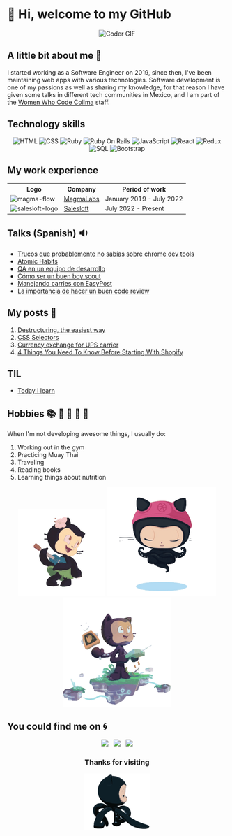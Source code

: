 # 👋 Hi, welcome to my GitHub

<p align="center">
  <img src="https://res.cloudinary.com/practicaldev/image/fetch/s--2bZIjPGC--/c_limit%2Cf_auto%2Cfl_progressive%2Cq_66%2Cw_880/https://dev-to-uploads.s3.amazonaws.com/i/d4tvukbt5mra37cvwklk.gif" alt="Coder GIF" width="500">
</p>

## A little bit about me 💫
I started working as a Software Engineer on 2019, since then, I've been maintaining
web apps with various technologies. Software development is one of my passions as
well as sharing my knowledge, for that reason I have given some talks in different
tech communities in Mexico, and I am part of the [Women Who Code Colima](https://www.womenwhocode.com/colima) staff.

<h2>Technology skills</h2>
<p align="center">
  <span align="center" class="d-flex">
    <img title="HTML" alt="HTML" height=40 src="https://www.w3.org/html/logo/downloads/HTML5_Badge_256.png">
    <img title="CSS" alt="CSS" height=40
      src="https://www.kindpng.com/picc/m/464-4640184_css3-png-download-css-icon-transparent-png.png">
    <img title="Ruby" alt="Ruby" height=40 src="https://blog.mwpreston.net/wp-content/uploads/2018/09/ruby-logo.png">
    <img title="Ruby On Rails" alt="Ruby On Rails" height=40 src="https://guides.rubyonrails.org/images/favicon.ico">
    <img title="JavaScript" alt="JavaScript" height=40
      src="https://upload.wikimedia.org/wikipedia/commons/thumb/9/99/Unofficial_JavaScript_logo_2.svg/600px-Unofficial_JavaScript_logo_2.svg.png">
    <img title="React" alt="React" height=40 src="https://upload.wikimedia.org/wikipedia/commons/thumb/4/47/React.svg/1200px-React.svg.png">
    <img title="Redux" alt="Redux" height=40 src="https://seeklogo.com/images/R/redux-logo-9CA6836C12-seeklogo.com.png">
    <img title="SQL" alt="SQL" height=40
      src="https://e7.pngegg.com/pngimages/614/744/png-clipart-mysql-database-mariadb-dolphin-marine-mammal-animals.png">
    <img title="Bootstrap" alt="Bootstrap" height=40
      src="https://upload.wikimedia.org/wikipedia/commons/thumb/b/b2/Bootstrap_logo.svg/480px-Bootstrap_logo.svg.png">
  </span>
</p>

<h2>My work experience</h2>
<table>
  <tr>
    <th>Logo</th>
    <th>Company</th>
    <th>Period of work</th>
  </tr>
  <tr>
    <td><img src="https://media.giphy.com/media/KcbibGt6xGs04KNZ1O/giphy.gif" alt="magma-flow" width="40"></td>
    <td>
      <a href="https://www.magmalabs.io/">MagmaLabs</a>
    </td>
    <td>January 2019 - July 2022</td>
  </tr>
    <tr>
    <td><img src="https://yt3.googleusercontent.com/E1Seq5g8pnCxi8WRFEiAcOfjztEtat2wT3IqSDhuBQiDXDK0SdOgRPgT9lx0017FPzPPlppdEQ=s900-c-k-c0x00ffffff-no-rj" alt="salesloft-logo" width="40"></td>
    <td>
      <a href="https://www.salesloft.com/">Salesloft</a>
    </td>
    <td>July 2022 - Present</td>
  </tr>
</table>

## Talks (Spanish) 🔉
* [Trucos que probablemente no sabías sobre chrome dev tools](https://www.youtube.com/watch?v=0i1UN0E7ob0&ab_channel=CalzadaCode)
* [Atomic Habits](https://www.youtube.com/watch?v=FdbgNQuEEx8&ab_channel=MagmaLabs)
* [QA en un equipo de desarrollo](https://www.facebook.com/watch/live/?ref=watch_permalink&v=708604546704353)
* [Cómo ser un buen boy scout](https://www.pscp.tv/RevistaSG/1mnxeakaOLvxX)
* [Manejando carries con EasyPost](https://www.pscp.tv/webdevtalksmx/1yNxaQEmponxj)
* [La importancia de hacer un buen code review](https://www.youtube.com/watch?v=siHrwvvxdds)

## My posts 📘
1. [Destructuring, the easiest way](http://blog.magmalabs.io/2019/03/04/destructuring-the-easy-way.html)
2. [CSS Selectors](http://blog.magmalabs.io/2019/06/03/css-selectors.html)
3. [Currency exchange for UPS carrier](http://blog.magmalabs.io/2020/03/12/currency-exchange-for-ups-carrier.html)
4. [4 Things You Need To Know Before Starting With Shopify](http://blog.magmalabs.io/2020/07/30/4-things-you-need-to-know-before-starting-with-shopify.html)

## TIL
* [Today I learn](https://til.magmalabs.io/author/samantha-bello)

## Hobbies 📚 🚴 🎻 🍒 💆
When I'm not developing awesome things, I usually do:
1. Working out in the gym
2. Practicing Muay Thai
3. Traveling
4. Reading books
5. Learning things about nutrition

<div align="center">
  <img src="https://github.com/SamBelmor/SamBelmor/blob/main/img/octocat-dancing.gif?raw=true" height="200" width="200" alt="dancing"/>
  <img src="https://github.com/SamBelmor/SamBelmor/blob/main/img/octocat-meditating.gif?raw=true" height="250" width="250" alt="yoga" />
  <img src="https://github.com/SamBelmor/SamBelmor/blob/main/img/octocat-searching.gif?raw=true" height="250" width="250" alt="discovering"/>
</div>

## You could find me on 🌀
<p align='center'>
  <a href="https://twitter.com/sambelmor"><img height="30" src="https://github.com/WaylonWalker/WaylonWalker/blob/main/icon/twitter.png?raw=true"></a>&nbsp;&nbsp;
  <a href="https://www.instagram.com/sam_belmor/"><img height="30" src="https://github.com/WaylonWalker/WaylonWalker/blob/main/icon/instagram.jpg?raw=true"></a>&nbsp;&nbsp;
  <a href="https://www.linkedin.com/in/sambelmor/"><img height="30" src="https://github.com/WaylonWalker/WaylonWalker/blob/main/icon/linkedin.png?raw=true"></a>
</p>

<div align="center">
<h3>Thanks for visiting</h3>
  <img src="https://github.com/SamBelmor/SamBelmor/blob/main/img/octocat-walking.gif?raw=true" width="150" alt="walking" />
</div>

